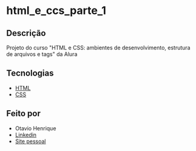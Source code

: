 # html_e_ccs_parte_1

## Descrição

Projeto do curso "HTML e CSS: ambientes de desenvolvimento, estrutura de arquivos e tags" da Alura

## Tecnologias

- [HTML](https://developer.mozilla.org/pt-BR/docs/Web/HTML)
- [CSS](https://developer.mozilla.org/pt-BR/docs/Web/CSS)

## Feito por

- Otavio Henrique
- [Linkedin](https://www.linkedin.com/in/otavio-henrique-de-lima-e-silva-94076ba1/)
- [Site pessoal](https://otaviohls.vercel.app/)
